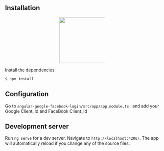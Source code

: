 ## Installation

<div style="display:block;text-align:center">
<img src="http://res.cloudinary.com/dizkwji5k/image/upload/v1595908845/wbdgun6hx6bodvnl55ju.jpg" height="150" width="150">
</div>

Install the dependencies

```sh
$ npm install
```

## Configuration
Go to `angular-google-facebook-login/src/app/app.module.ts ` and add your Google Client_Id and FaceBook Client_Id

## Development server

Run `ng serve` for a dev server. Navigate to `http://localhost:4200/`. The app will automatically reload if you change any of the source files.
